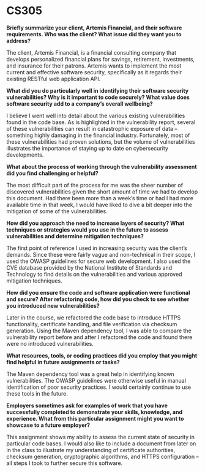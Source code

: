 # CS305
**Briefly summarize your client, Artemis Financial, and their software requirements. Who was the client? What issue did they want you to address?**

The client, Artemis Financial, is a financial consulting company that develops personalized financial plans for savings, retirement, investments, and insurance for their patrons. Artemis wants to implement the most current and effective software security, specifically as it regards their existing RESTful web application API.

**What did you do particularly well in identifying their software security vulnerabilities? Why is it important to code securely? What value does software security add to a company’s overall wellbeing?**

I believe I went well into detail about the various existing vulnerabilities found in the code base. As is highlighted in the vulnerability report, several of these vulnerabilities can result in catastrophic exposure of data – something highly damaging in the financial industry. Fortunately, most of these vulnerabilities had proven solutions, but the volume of vulnerabilities illustrates the importance of staying up to date on cybersecurity developments.

**What about the process of working through the vulnerability assessment did you find challenging or helpful?**

The most difficult part of the process for me was the sheer number of discovered vulnerabilities given the short amount of time we had to develop this document. Had there been more than a week’s time or had I had more available time in that week, I would have liked to dive a bit deeper into the mitigation of some of the vulnerabilities.

**How did you approach the need to increase layers of security? What techniques or strategies would you use in the future to assess vulnerabilities and determine mitigation techniques?**

The first point of reference I used in increasing security was the client’s demands. Since these were fairly vague and non-technical in their scope, I used the OWASP guidelines for secure web development. I also used the CVE database provided by the National Institute of Standards and Technology to find details on the vulnerabilities and various approved mitigation techniques.

**How did you ensure the code and software application were functional and secure? After refactoring code, how did you check to see whether you introduced new vulnerabilities?**

Later in the course, we refactored the code base to introduce HTTPS functionality, certificate handling, and file verification via checksum generation. Using the Maven dependency tool, I was able to compare the vulnerability report before and after I refactored the code and found there were no introduced vulnerabilities. 

**What resources, tools, or coding practices did you employ that you might find helpful in future assignments or tasks?**

The Maven dependency tool was a great help in identifying known vulnerabilities. The OWASP guidelines were otherwise useful in manual identification of poor security practices. I would certainly continue to use these tools in the future.

**Employers sometimes ask for examples of work that you have successfully completed to demonstrate your skills, knowledge, and experience. What from this particular assignment might you want to showcase to a future employer?**

This assignment shows my ability to assess the current state of security in particular code bases. I would also like to include a document from later on in the class to illustrate my understanding of certificate authorities, checksum generation, cryptographic algorithms, and HTTPS configuration – all steps I took to further secure this software.

